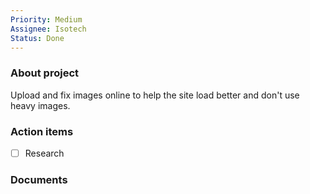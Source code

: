 ```yaml
---
Priority: Medium
Assignee: Isotech
Status: Done
---
```

### About project

Upload and fix images online to help the site load better and don't use heavy images.

  

### Action items

- [ ] Research

  

### Documents

[](https://www.notion.soundefined)